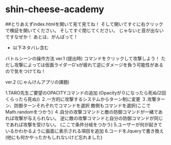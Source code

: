 # shin-cheese-academy

##とりあえずindex.htmlを開いて見て見てね！
そして開いてすぐに右クリックで検証を開いてください。
そしてすぐ閉じてください。
じゃないと音が出ないですなぜか！
あとは、がんばって！

- 以下ネタバレ含む








バトルシーンの操作方法
ver.1 (提出時)
コマンドをクリックして攻撃しよう！
ただし攻撃によっては仮面ライダーG'sが疲れて逆にダメージを負う可能性があるので気をつけてね！

ver.2
(じゃんけんアプリの課題)


1.TARO先生ご要望のOPACITYコマンドの追加
(Opacityが０になったら死ぬ(2回くらったら死ぬ))
２.一方的に攻撃するシステムからターン制に変更
３.攻撃ターン、防御ターンそれぞれでコマンドを選択
敵側もコマンドを選択(ここでMath.randomをつかう)
４.自分の攻撃コマンドと敵の防御コマンドが一緒であれば攻撃が与えられない。
逆に敵の攻撃コマンドと自分の防御コマンドが同じであれば攻撃を受けない。
(ここで条件分岐をつかう)
5.ユーザーが何が起きているかわかるように画面に表示される項目を追加
6.コードをJqueryで書き換え
(他にも何かやったかもしれないけど忘れました)